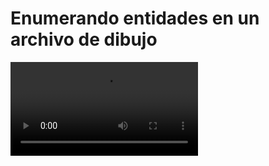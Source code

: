 # Enumerando entidades en un archivo de dibujo

<video controls>
    <source src="https://digi21.blob.core.windows.net/videos-ayuda/desarrollo/6.%20Enumerando%20entidades%20en%20un%20archivo%20de%20dibujo.mp4" type="video/mp4">
</video>

